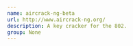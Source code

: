 ```yaml
---
name: aircrack-ng-beta
url: http://www.aircrack-ng.org/
description: A key cracker for the 802.
group: None
---
```

